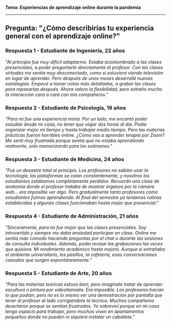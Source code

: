 **Tema: Experiencias de aprendizaje online durante la pandemia**

---

## Pregunta: "¿Cómo describirías tu experiencia general con el aprendizaje online?"

### Respuesta 1 - Estudiante de Ingeniería, 22 años
*"Al principio fue muy difícil adaptarme. Estaba acostumbrado a las clases presenciales, a poder preguntarle directamente al profesor. Con las clases virtuales me sentía muy desconectado, como si estuviera viendo televisión en lugar de aprender. Pero después de unos meses desarrollé nuevas estrategias. Empecé a tomar notas más detalladas, a grabar las clases para repasarlas después. Ahora valoro la flexibilidad, pero extraño mucho la interacción cara a cara con mis compañeros."*

### Respuesta 2 - Estudiante de Psicología, 19 años  
*"Para mí fue una experiencia mixta. Por un lado, me encantó poder estudiar desde mi casa, no tener que viajar dos horas al día. Podía organizar mejor mi tiempo y hasta trabajar medio tiempo. Pero las materias prácticas fueron horribles online. ¿Cómo vas a aprender terapia por Zoom? Me sentí muy frustrada porque sentía que no estaba aprendiendo realmente, solo memorizando para los exámenes."*

### Respuesta 3 - Estudiante de Medicina, 24 años
*"Fue un desastre total al principio. Los profesores no sabían usar la tecnología, las plataformas se caían constantemente, y nosotros los estudiantes estábamos completamente perdidos. Recuerdo una clase de anatomía donde el profesor trataba de mostrar órganos por la cámara web... era imposible ver algo. Pero gradualmente tanto profesores como estudiantes fuimos aprendiendo. Al final del semestre ya teníamos rutinas establecidas y algunas clases funcionaban hasta mejor que presencial."*

### Respuesta 4 - Estudiante de Administración, 21 años
*"Sinceramente, para mí fue mejor que las clases presenciales. Soy introvertido y siempre me daba ansiedad participar en clase. Online me sentía más cómodo haciendo preguntas por el chat o durante las sesiones de consulta individuales. Además, podía revisar las grabaciones las veces que quisiera. Mi rendimiento académico hasta mejoró. Aunque sí extrañaba el ambiente universitario, los pasillos, la cafetería, esas conversaciones casuales que surgen espontáneamente."*

### Respuesta 5 - Estudiante de Arte, 20 años
*"Para las materias teóricas estuvo bien, pero imagínate tratar de aprender escultura o pintura por videollamada. Era imposible. Los profesores hacían lo que podían, pero no es lo mismo ver una demostración por pantalla que tener al profesor al lado corrigiéndote la técnica. Muchos compañeros desertaron porque se sentían frustrados. Yo sobreviví porque en mi casa tengo espacio para trabajar, pero muchos viven en apartamentos pequeños donde no pueden ni siquiera instalar un caballete."*
